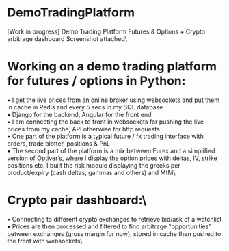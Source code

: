 # DemoTradingPlatform
[Work in progress] Demo Trading Platform Futures &amp; Options + Crypto arbitrage dashboard
Screenshot attached\



# Working on a demo trading platform for futures / options in Python:
• I get the live prices from an online broker using websockets and put them in cache in Redis and every 5 secs in my SQL database\
• Django for the backend, Angular for the front end\
• I am connecting the back to front in websockets for pushing the live prices from my cache, API otherwise for http requests\
• One part of the platform is a typical future / fx trading interface with orders, trade blotter, positions & PnL\
• The second part of the platform is a mix between Eurex and a simplified version of Optiver’s, where I display the option prices with deltas, IV, strike positions etc. I built the risk module displaying the greeks per product/expiry (cash deltas, gammas and others) and MtM\


# Crypto pair dashboard:\
• Connecting to different crypto exchanges to retrieve bid/ask of a watchlist\
• Prices are then processed and filtered to find arbitrage "opportunities" between exchanges (gross margin for now), stored in cache then pushed to the front with websockets\
